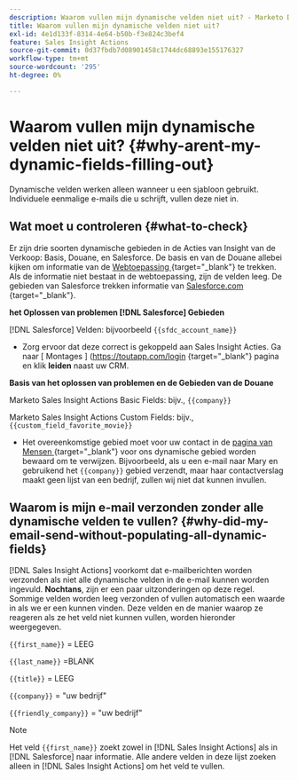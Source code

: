 ```yaml
---
description: Waarom vullen mijn dynamische velden niet uit? - Marketo Docs - Productdocumentatie
title: Waarom vullen mijn dynamische velden niet uit?
exl-id: 4e1d133f-8314-4e64-b50b-f3e824c3bef4
feature: Sales Insight Actions
source-git-commit: 0d37fbdb7d08901458c1744dc68893e155176327
workflow-type: tm+mt
source-wordcount: '295'
ht-degree: 0%

---
```


# Waarom vullen mijn dynamische velden niet uit? {#why-arent-my-dynamic-fields-filling-out}

Dynamische velden werken alleen wanneer u een sjabloon gebruikt. Individuele eenmalige e-mails die u schrijft, vullen deze niet in.

## Wat moet u controleren {#what-to-check}

Er zijn drie soorten dynamische gebieden in de Acties van Insight van de Verkoop: Basis, Douane, en Salesforce. De basis en van de Douane allebei kijken om informatie van de [ Webtoepassing ](https://toutapp.com/login){target="_blank"} te trekken. Als de informatie niet bestaat in de webtoepassing, zijn de velden leeg. De gebieden van Salesforce trekken informatie van [ Salesforce.com ](https://salesforce.com){target="_blank"}.

**het Oplossen van problemen [!DNL Salesforce] Gebieden**

[!DNL Salesforce] Velden: bijvoorbeeld `{{sfdc_account_name}}`

* Zorg ervoor dat deze correct is gekoppeld aan Sales Insight Acties. Ga naar [ Montages ] (https://toutapp.com/login {target="_blank"} pagina en klik **leiden** naast uw CRM.

**Basis van het oplossen van problemen en de Gebieden van de Douane**

Marketo Sales Insight Actions Basic Fields: bijv., `{{company}}`

Marketo Sales Insight Actions Custom Fields: bijv., `{{custom_field_favorite_movie}}`

* Het overeenkomstige gebied moet voor uw contact in de [ pagina van Mensen ](https://toutapp.com/next#relationships){target="_blank"} voor ons dynamische gebied worden bewaard om te verwijzen. Bijvoorbeeld, als u een e-mail naar Mary en gebruikend het `{{company}}` gebied verzendt, maar haar contactverslag maakt geen lijst van een bedrijf, zullen wij niet dat kunnen invullen.

## Waarom is mijn e-mail verzonden zonder alle dynamische velden te vullen? {#why-did-my-email-send-without-populating-all-dynamic-fields}

[!DNL Sales Insight Actions] voorkomt dat e-mailberichten worden verzonden als niet alle dynamische velden in de e-mail kunnen worden ingevuld. **Nochtans**, zijn er een paar uitzonderingen op deze regel. Sommige velden worden leeg verzonden of vullen automatisch een waarde in als we er een kunnen vinden. Deze velden en de manier waarop ze reageren als ze het veld niet kunnen vullen, worden hieronder weergegeven.

`{{first_name}}` = LEEG

`{{last_name}}` =BLANK

`{{title}}` = LEEG

`{{company}}` = &quot;uw bedrijf&quot;

`{{friendly_company}}` = &quot;uw bedrijf&quot;

>[!NOTE]
>
>Het veld `{{first_name}}` zoekt zowel in [!DNL Sales Insight Actions] als in [!DNL Salesforce] naar informatie. Alle andere velden in deze lijst zoeken alleen in [!DNL Sales Insight Actions] om het veld te vullen.

